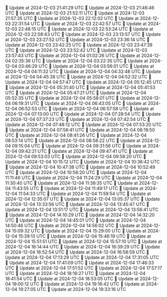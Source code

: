 🔄 Update at 2024-12-03 21:41:29 UTC
🔄 Update at 2024-12-03 21:46:46 UTC
🔄 Update at 2024-12-03 21:52:11 UTC
🔄 Update at 2024-12-03 21:57:35 UTC
🔄 Update at 2024-12-03 22:12:02 UTC
🔄 Update at 2024-12-03 22:31:54 UTC
🔄 Update at 2024-12-03 22:42:57 UTC
🔄 Update at 2024-12-03 22:48:15 UTC
🔄 Update at 2024-12-03 22:53:24 UTC
🔄 Update at 2024-12-03 22:58:43 UTC
🔄 Update at 2024-12-03 23:13:57 UTC
🔄 Update at 2024-12-03 23:27:52 UTC
🔄 Update at 2024-12-03 23:36:14 UTC
🔄 Update at 2024-12-03 23:42:25 UTC
🔄 Update at 2024-12-03 23:47:39 UTC
🔄 Update at 2024-12-03 23:52:42 UTC
🔄 Update at 2024-12-03 23:57:43 UTC
🔄 Update at 2024-12-04 01:02:26 UTC
🔄 Update at 2024-12-04 02:35:36 UTC
🔄 Update at 2024-12-04 03:22:35 UTC
🔄 Update at 2024-12-04 03:46:29 UTC
🔄 Update at 2024-12-04 03:56:01 UTC
🔄 Update at 2024-12-04 04:11:32 UTC
🔄 Update at 2024-12-04 04:32:48 UTC
🔄 Update at 2024-12-04 04:45:38 UTC
🔄 Update at 2024-12-04 04:52:32 UTC
🔄 Update at 2024-12-04 04:57:47 UTC
🔄 Update at 2024-12-04 05:12:45 UTC
🔄 Update at 2024-12-04 05:31:40 UTC
🔄 Update at 2024-12-04 05:41:53 UTC
🔄 Update at 2024-12-04 05:47:21 UTC
🔄 Update at 2024-12-04 05:52:35 UTC
🔄 Update at 2024-12-04 05:58:01 UTC
🔄 Update at 2024-12-04 06:19:31 UTC
🔄 Update at 2024-12-04 06:43:05 UTC
🔄 Update at 2024-12-04 06:52:53 UTC
🔄 Update at 2024-12-04 06:57:58 UTC
🔄 Update at 2024-12-04 07:13:00 UTC
🔄 Update at 2024-12-04 07:28:54 UTC
🔄 Update at 2024-12-04 07:37:23 UTC
🔄 Update at 2024-12-04 07:42:54 UTC
🔄 Update at 2024-12-04 07:48:12 UTC
🔄 Update at 2024-12-04 07:53:20 UTC
🔄 Update at 2024-12-04 07:58:41 UTC
🔄 Update at 2024-12-04 08:19:50 UTC
🔄 Update at 2024-12-04 08:41:26 UTC
🔄 Update at 2024-12-04 08:53:14 UTC
🔄 Update at 2024-12-04 08:58:22 UTC
🔄 Update at 2024-12-04 09:15:04 UTC
🔄 Update at 2024-12-04 09:31:56 UTC
🔄 Update at 2024-12-04 09:42:21 UTC
🔄 Update at 2024-12-04 09:47:41 UTC
🔄 Update at 2024-12-04 09:53:03 UTC
🔄 Update at 2024-12-04 09:58:20 UTC
🔄 Update at 2024-12-04 10:15:12 UTC
🔄 Update at 2024-12-04 10:36:42 UTC
🔄 Update at 2024-12-04 10:47:38 UTC
🔄 Update at 2024-12-04 10:52:49 UTC
🔄 Update at 2024-12-04 10:58:20 UTC
🔄 Update at 2024-12-04 11:11:46 UTC
🔄 Update at 2024-12-04 11:24:29 UTC
🔄 Update at 2024-12-04 11:30:40 UTC
🔄 Update at 2024-12-04 11:38:35 UTC
🔄 Update at 2024-12-04 11:43:55 UTC
🔄 Update at 2024-12-04 11:49:17 UTC
🔄 Update at 2024-12-04 11:54:33 UTC
🔄 Update at 2024-12-04 11:59:54 UTC
🔄 Update at 2024-12-04 12:35:07 UTC
🔄 Update at 2024-12-04 13:05:37 UTC
🔄 Update at 2024-12-04 13:33:56 UTC
🔄 Update at 2024-12-04 13:45:47 UTC
🔄 Update at 2024-12-04 13:51:17 UTC
🔄 Update at 2024-12-04 13:56:41 UTC
🔄 Update at 2024-12-04 14:10:29 UTC
🔄 Update at 2024-12-04 14:32:20 UTC
🔄 Update at 2024-12-04 14:45:01 UTC
🔄 Update at 2024-12-04 14:50:46 UTC
🔄 Update at 2024-12-04 14:56:02 UTC
🔄 Update at 2024-12-04 15:09:32 UTC
🔄 Update at 2024-12-04 15:29:00 UTC
🔄 Update at 2024-12-04 15:39:13 UTC
🔄 Update at 2024-12-04 15:46:19 UTC
🔄 Update at 2024-12-04 15:51:51 UTC
🔄 Update at 2024-12-04 15:57:10 UTC
🔄 Update at 2024-12-04 16:14:44 UTC
🔄 Update at 2024-12-04 16:39:29 UTC
🔄 Update at 2024-12-04 16:52:54 UTC
🔄 Update at 2024-12-04 16:58:59 UTC
🔄 Update at 2024-12-04 17:13:29 UTC
🔄 Update at 2024-12-04 17:31:05 UTC
🔄 Update at 2024-12-04 17:41:09 UTC
🔄 Update at 2024-12-04 17:46:33 UTC
🔄 Update at 2024-12-04 17:51:52 UTC
🔄 Update at 2024-12-04 17:57:17 UTC
🔄 Update at 2024-12-04 18:16:27 UTC
🔄 Update at 2024-12-04 18:41:54 UTC
🔄 Update at 2024-12-04 18:53:05 UTC
🔄 Update at 2024-12-04 19:00:12 UTC
🔄 Update at 2024-12-04 19:16:42 UTC
🔄 Update at 2024-12-04 19:27:05 UTC
🔄 Update at 2024-12-04 19:33:16 UTC
